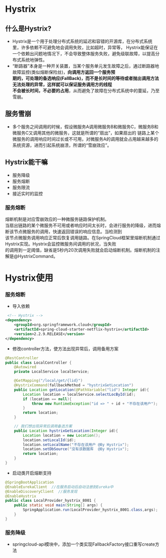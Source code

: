 # Hystrix
## 什么是Hystrix?
- Hystrix是一个用于处理分布式系统的延迟和容错的开源库，在分布式系统里，许多依赖不可避免地会调用失败，比如超时，异常等，
Hystrix能保证在一个依赖出问题地情况下，不会导致整体服务失败，避免级联故障，以提高分布式系统地弹性。  
- “断路器”本身是一种开关装置，当某个服务单元发生故障之后，通过断路器地故障监控(类似熔断保险丝)，**向调用方返回一个服务预  
期的，可处理的备选响应(FallBack)，而不是长时间的等待或者抛出调用方法无法处理的异常，这样就可以保证服务调用方的线程  
不会被长时间，不必要的占用**，从而避免了故障在分布式系统中的蔓延，乃至雪崩。

## 服务雪崩
- 多个服务之间调用的时候，假设微服务A调用微服务B和微服务C，微服务B和微服务C又调用其他的微服务，这就是所谓的“扇出”，如果扇出的
链路上某个微服务的调用响应时间过长或不可用，对微服务A的调用就会占用越来越多的系统资源，进而引起系统崩溃，所谓的“雪崩效应”。  

## Hystrix能干嘛
- 服务降级
- 服务熔断
- 服务限流
- 接近实时的监控

### 服务熔断
熔断机制是对应雪崩效应的一种微服务链路保护机制。  
当扇出链路的某个微服务不可用或者响应时间太长时，会进行服务的降级，进而熔断该节点微服务的调用，快速返回错误的响应信息。当检测到  
该节点微服务调用响应正常后恢复调用链路。在SpringCloud框架里熔断机制通过Hystrix实现。Hystrix会监控微服务间调用的状况，当失败  
的调用到一定阈值，缺省是5秒内20次调用失败就会启动熔断机制。熔断机制的注解是@HystrixCommand。  

# Hystrix使用
### 服务熔断
- 导入依赖
```xml
 <!-- Hystrix -->
<dependency>
    <groupId>org.springframework.cloud</groupId>
    <artifactId>spring-cloud-starter-netflix-hystrix</artifactId>
    <version>2.2.9.RELEASE</version>
</dependency>
```
- 修改controller方法，使方法出现异常后，调用备用方案
```java
@RestController
public class LocalController {
    @Autowired
    private LocalService localService;

    @GetMapping("/local/get/{lid}")
    @HystrixCommand(fallbackMethod = "hystrixGetLocation")
    public Location getLocation(@PathVariable("lid") Integer id){
        Location location = localService.selectLocById(id);
        if (location == null){
            throw new RuntimeException("id => " + id + "不存在该用户");
        }
        return location;
    }

    // 我们想出现异常后调用备选方案
    public Location hystrixGetLocation(Integer id){
        Location location = new Location();
        location.setLocalId(id);
        location.setLocalName("不存在该用户 @By Hystrix");
        location.setDbSource("没有该数据库  @By Hystrix");
        return location;
    }
}
```
- 启动类开启熔断支持
```java
@SpringBootApplication
@EnableEurekaClient  //在服务启动后自动注册到Eureka中
@EnableDiscoveryClient  //服务发现
@EnableHystrix
public class LocalProvider_hystrix_8001 {
    public static void main(String[] args) {
        SpringApplication.run(LocalProvider_hystrix_8001.class,args);
    }
}
```
### 服务降级
- springcloud-api模块中，添加一个类实现FallbackFactory接口重写create方法
```java
```
